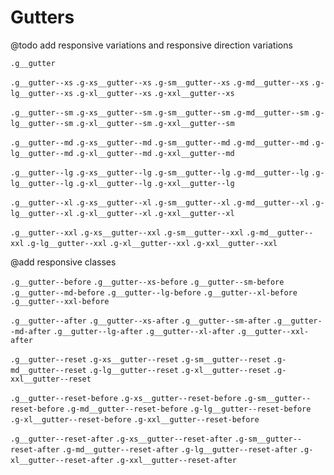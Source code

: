 # Gutters

@todo add responsive variations and responsive direction variations

`.g__gutter`

`.g__gutter--xs`
`.g-xs__gutter--xs`
`.g-sm__gutter--xs`
`.g-md__gutter--xs`
`.g-lg__gutter--xs`
`.g-xl__gutter--xs`
`.g-xxl__gutter--xs`

`.g__gutter--sm`
`.g-xs__gutter--sm`
`.g-sm__gutter--sm`
`.g-md__gutter--sm`
`.g-lg__gutter--sm`
`.g-xl__gutter--sm`
`.g-xxl__gutter--sm`


`.g__gutter--md`
`.g-xs__gutter--md`
`.g-sm__gutter--md`
`.g-md__gutter--md`
`.g-lg__gutter--md`
`.g-xl__gutter--md`
`.g-xxl__gutter--md`

`.g__gutter--lg`
`.g-xs__gutter--lg`
`.g-sm__gutter--lg`
`.g-md__gutter--lg`
`.g-lg__gutter--lg`
`.g-xl__gutter--lg`
`.g-xxl__gutter--lg`

`.g__gutter--xl`
`.g-xs__gutter--xl`
`.g-sm__gutter--xl`
`.g-md__gutter--xl`
`.g-lg__gutter--xl`
`.g-xl__gutter--xl`
`.g-xxl__gutter--xl`

`.g__gutter--xxl`
`.g-xs__gutter--xxl`
`.g-sm__gutter--xxl`
`.g-md__gutter--xxl`
`.g-lg__gutter--xxl`
`.g-xl__gutter--xxl`
`.g-xxl__gutter--xxl`

@add responsive classes

`.g__gutter--before`
`.g__gutter--xs-before`
`.g__gutter--sm-before`
`.g__gutter--md-before`
`.g__gutter--lg-before`
`.g__gutter--xl-before`
`.g__gutter--xxl-before`

`.g__gutter--after`
`.g__gutter--xs-after`
`.g__gutter--sm-after`
`.g__gutter--md-after`
`.g__gutter--lg-after`
`.g__gutter--xl-after`
`.g__gutter--xxl-after`

`.g__gutter--reset`
`.g-xs__gutter--reset`
`.g-sm__gutter--reset`
`.g-md__gutter--reset`
`.g-lg__gutter--reset`
`.g-xl__gutter--reset`
`.g-xxl__gutter--reset`

`.g__gutter--reset-before`
`.g-xs__gutter--reset-before`
`.g-sm__gutter--reset-before`
`.g-md__gutter--reset-before`
`.g-lg__gutter--reset-before`
`.g-xl__gutter--reset-before`
`.g-xxl__gutter--reset-before`

`.g__gutter--reset-after`
`.g-xs__gutter--reset-after`
`.g-sm__gutter--reset-after`
`.g-md__gutter--reset-after`
`.g-lg__gutter--reset-after`
`.g-xl__gutter--reset-after`
`.g-xxl__gutter--reset-after`
